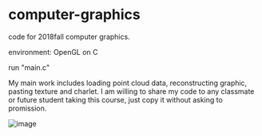 # computer-graphics
code for 2018fall computer graphics. 

environment: OpenGL on C 

run "main.c"

My main work includes loading point cloud data, reconstructing graphic, pasting texture and charlet.
I am willing to share my code to any classmate or future student taking this course, just copy it without asking to promission.

![image](https://github.com/singer-yang/computer-graphics/blob/master/luweiqi/1573222216157.jpeg)

